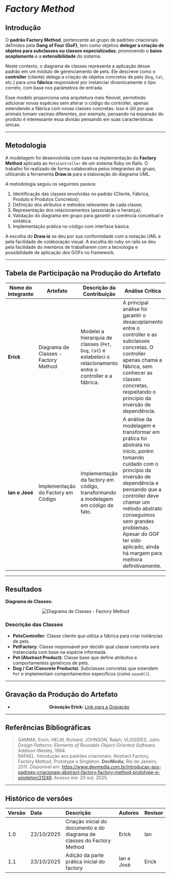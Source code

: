 # *Factory Method*

## **Introdução**

O **padrão Factory Method**, pertencente ao grupo de padrões criacionais definidos pela **Gang of Four (GoF)**, tem como objetivo **delegar a criação de objetos para subclasses ou classes especializadas**, promovendo o **baixo acoplamento** e a **extensibilidade** do sistema.

Neste contexto, o diagrama de classes representa a aplicação desse padrão em um módulo de gerenciamento de pets. Ele descreve como o **controller** (cliente) delega a criação de objetos concretos de pets (`Dog`, `Cat`, etc.) para uma **fábrica** responsável por instanciar dinamicamente o tipo correto, com base nos parâmetros de entrada.

Esse modelo proporciona uma arquitetura mais flexível, permitindo adicionar novas espécies sem alterar o código do controller, apenas estendendo a fábrica com novas classes concretas. Isso é útil por que animais tomam vacinas diferentes, por exemplo, pensando na expansão do produto é interessante essa divisão pensando em suas características únicas.

---

## **Metodologia**

A modelagem foi desenvolvida com base na implementação do **Factory Method** aplicada ao `PetsController` de um sistema Ruby on Rails. O trabalho foi realizado de forma colaborativa pelos integrantes do grupo, utilizando a ferramenta **Draw.io** para a elaboração do diagrama UML.

A metodologia seguiu os seguintes passos:
1. Identificação das classes envolvidas no padrão (Cliente, Fábrica, Produto e Produtos Concretos);
2. Definição dos atributos e métodos relevantes de cada classe;
3. Representação dos relacionamentos (associação e herança);
4. Validação do diagrama em grupo para garantir a coerência conceitual e sintática.
5. Implementação prática no código com interface básica.

A escolha do **Draw.io** se deu por sua conformidade com a notação UML e pela facilidade de colaboração visual.
A escolha do ruby on rails se deu pela facilidade do membros de trabalharem com a tecnologia e possibilidade de aplicação dos GOFs no framework.

---

## **Tabela de Participação na Produção do Artefato**

<center>

| <center>Nome do<br>Integrante | <center>Artefato | <center>Descrição da<br>Contribuição | <center>Análise Crítica | <center>Link Comprobatório |
| :--- | :--- | :--- | :--- | :--- |
| **Erick** | Diagrama de Classes - Factory Method | Modelei a hierarquia de classes (`Pet`, `Dog`, `Cat`) e estabeleci o relacionamento entre o controller e a fábrica. | A principal análise foi garantir o desacoplamento entre o controller e as subclasses concretas. O controller apenas chama a fábrica, sem conhecer as classes concretas, respeitando o princípio da inversão de dependência. | [Modelagem](https://app.diagrams.net/#G1TB4jtd7THebmIcC5f9MldFp98Jx5l9X7#%7B%22pageId%22%3A%22C5RBs43oDa-KdzZeNtuy%22%7D) |
| **Ian e José** | Implementação do Factory em Código | Implementação da factory em código, transformando a modelagem em código de fato. | A análise da modelagem e transformar em prática foi abstrata no início, porém tomando cuidado com o principio da inversão de dependência e pensando que a controller deve chamar um método abstrato conseguimos sem grandes problemas. Apesar do GOF ter sido aplicado, ainda há margem para melhora definitivamente. | [commit](https://github.com/UnBArqDsw2025-2-Turma01/2025.2-T01-G4_CuidaDeMim_Entrega_03/pull/8/commits/3369edf6e331f1950db3e6db90866d71f7534520) |


</center>

---

## **Resultados**

**Diagrama de Classes:**

<center>

![Diagrama de Classes - Factory Method](../assets/FactoryMethod/diagrama_factory_method.jpg)

</center>

### **Descrição das Classes**

- **PetsController**: Classe cliente que utiliza a fábrica para criar instâncias de pets.  
- **PetFactory**: Classe responsável por decidir qual classe concreta será instanciada com base na espécie informada.  
- **Pet (Abstract Product)**: Classe base que define atributos e comportamentos genéricos de pets.  
- **Dog / Cat (Concrete Products)**: Subclasses concretas que estendem `Pet` e implementam comportamentos específicos (como `sound()`).

---

## **Gravação da Produção do Artefato**

<center>

* **Gravação Erick:** [Link para a Gravação](https://drive.google.com/drive/my-drive?hl=pt-br&q=after:2025-10-23%20parent:0AN6P6VEJEJLcUk9PVA)


</center>

---

## **Referências Bibliográficas**

> GAMMA, Erich; HELM, Richard; JOHNSON, Ralph; VLISSIDES, John. *Design Patterns: Elements of Reusable Object-Oriented Software*. Addison-Wesley, 1994.  
> RAFAEL. Introdução aos padrões criacionais: Abstract Factory, Factory Method, Prototype e Singleton. **DevMedia**, Rio de Janeiro, 2011. Disponível em: <https://www.devmedia.com.br/introducao-aos-padroes-criacionais-abstract-factory-factory-method-prototype-e-singleton/21249>. Acesso em: 20 out. 2025.

---

## **Histórico de versões**

| Versão | Data       | Descrição | Autores | Revisor |
| :--- | :--- | :--- | :--- | :--- |
| 1.0 | 22/10/2025 | Criação inicial do documento e do diagrama de classes do Factory Method | Erick  | Ian |
| 1.1 | 23/10/2025 | Adição da parte prática inicial do factory | Ian e José  | Erick |

